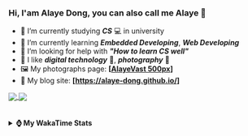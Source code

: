 ### Hi, **I'am Alaye Dong**, you can also call me **Alaye** 👋

- 📖 I’m currently studying ***CS*** 💻 in university
- 🌱 I’m currently learning ***Embedded Developing***, ***Web Developing***
- 🤔 I’m looking for help with ***"How to learn CS well"***
- 🤩 I like ***digital technology*** 📱, ***photography*** 📸
- 🖼️ My photographs page: **[[AlayeVast 500px](https://500px.com.cn/AlayeVast)]**
- 📰 My blog site: **[https://alaye-dong.github.io/]**

<!--
[![Alaye's GitHub stats](https://github-readme-stats.vercel.app/api?username=Alaye-Dong&custom_title=Alaye%20Dong`s%20GitHub%20stats&show_icons=true&rank_icon=percentile&theme=transparent&include_all_commits=true&count_private=true)](https://github.com/anuraghazra/github-readme-stats) 
[![Top Langs](https://github-readme-stats.vercel.app/api/top-langs/?username=Alaye-Dong\&layout=compact&theme=transparent)](https://github.com/anuraghazra/github-readme-stats)
-->
<a href="https://github.com/anuraghazra/github-readme-stats">
  <img height=200 align="center" src="https://github-readme-stats.vercel.app/api?username=Alaye-Dong&custom_title=Alaye%20Dong`s%20GitHub%20stats&show_icons=true&rank_icon=percentile&theme=transparent&include_all_commits=true&count_private=true" />
</a>
<a href="https://github.com/anuraghazra/convoychat">
  <img height=200 align="center" src="https://github-readme-stats.vercel.app/api/top-langs/?username=Alaye-Dong&layout=compact&theme=transparent&include_all_commits=true&count_private=true&langs_count=8&card_width=300" />
</a>

<br />
<br />

<div style="display:none"> 
  <img src="https://visitor-badge.laobi.icu/badge?page_id=Alaye-Dong.Alaye-Dong"/>
</div>
<br />

<details>	
  <summary><b> ⌚ My WakaTime Stats </b></summary>

<br />

<!--START_SECTION:waka-->
![Code Time](http://img.shields.io/badge/Code%20Time-346%20hrs%2018%20mins-blue)

![Profile Views](http://img.shields.io/badge/Profile%20Views-4-blue)

![Lines of code](https://img.shields.io/badge/From%20Hello%20World%20I%27ve%20Written-791.2%20thousand%20lines%20of%20code-blue)

**🐱 My GitHub Data** 

> 📦 84.3 kB Used in GitHub's Storage 
 > 
> 🏆 336 Contributions in the Year 2024
 > 
> 🚫 Not Opted to Hire
 > 
> 📜 18 Public Repositories 
 > 
> 🔑 4 Private Repositories 
 > 
**I'm a Night 🦉** 

```text
🌞 Morning                82 commits          ██░░░░░░░░░░░░░░░░░░░░░░░   06.53 % 
🌆 Daytime                397 commits         ████████░░░░░░░░░░░░░░░░░   31.63 % 
🌃 Evening                505 commits         ██████████░░░░░░░░░░░░░░░   40.24 % 
🌙 Night                  271 commits         █████░░░░░░░░░░░░░░░░░░░░   21.59 % 
```
📅 **I'm Most Productive on Sunday** 

```text
Monday                   215 commits         ████░░░░░░░░░░░░░░░░░░░░░   17.13 % 
Tuesday                  153 commits         ███░░░░░░░░░░░░░░░░░░░░░░   12.19 % 
Wednesday                141 commits         ███░░░░░░░░░░░░░░░░░░░░░░   11.24 % 
Thursday                 207 commits         ████░░░░░░░░░░░░░░░░░░░░░   16.49 % 
Friday                   159 commits         ███░░░░░░░░░░░░░░░░░░░░░░   12.67 % 
Saturday                 150 commits         ███░░░░░░░░░░░░░░░░░░░░░░   11.95 % 
Sunday                   230 commits         █████░░░░░░░░░░░░░░░░░░░░   18.33 % 
```


📊 **This Week I Spent My Time On** 

```text
💬 Programming Languages: 
JavaScript               5 hrs 45 mins       ██████░░░░░░░░░░░░░░░░░░░   25.06 % 
Markdown                 5 hrs 12 mins       ██████░░░░░░░░░░░░░░░░░░░   22.63 % 
Python                   4 hrs 18 mins       █████░░░░░░░░░░░░░░░░░░░░   18.76 % 
TypeScript               2 hrs 47 mins       ███░░░░░░░░░░░░░░░░░░░░░░   12.17 % 
Java                     1 hr 14 mins        █░░░░░░░░░░░░░░░░░░░░░░░░   05.40 % 

🔥 Editors: 
VS Code                  21 hrs 24 mins      ███████████████████████░░   93.05 % 
IntelliJ IDEA            1 hr 35 mins        ██░░░░░░░░░░░░░░░░░░░░░░░   06.95 % 

🐱‍💻 Projects: 
JXUT-BST-IO-VitePress-For11 hrs 18 mins      ████████████░░░░░░░░░░░░░   49.19 % 
ThreeJS                  2 hrs               ██░░░░░░░░░░░░░░░░░░░░░░░   08.73 % 
Py-Snake-Game            1 hr 36 mins        ██░░░░░░░░░░░░░░░░░░░░░░░   06.99 % 
SIMS                     1 hr 36 mins        ██░░░░░░░░░░░░░░░░░░░░░░░   06.96 % 
Python_Study             1 hr 21 mins        █░░░░░░░░░░░░░░░░░░░░░░░░   05.93 % 
```

**I Mostly Code in C** 

```text
JavaScript               3 repos             ███░░░░░░░░░░░░░░░░░░░░░░   13.04 % 
C++                      3 repos             ███░░░░░░░░░░░░░░░░░░░░░░   13.04 % 
CSS                      1 repo              █░░░░░░░░░░░░░░░░░░░░░░░░   04.35 % 
Java                     1 repo              █░░░░░░░░░░░░░░░░░░░░░░░░   04.35 % 
Vue                      1 repo              █░░░░░░░░░░░░░░░░░░░░░░░░   04.35 % 
```



**Timeline**

![Lines of Code chart](https://raw.githubusercontent.com/Alaye-Dong/Alaye-Dong/main/assets/bar_graph.png)


 Last Updated on 25/12/2024 18:43:29 UTC
<!--END_SECTION:waka-->

</details>
